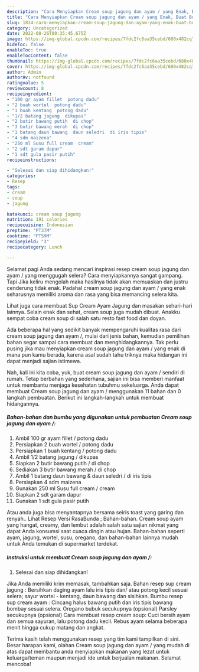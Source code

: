 ```yaml
---
description: "Cara Menyiapkan Cream soup jagung dan ayam / yang Enak, Buat Buka Puasa Sempurna"
title: "Cara Menyiapkan Cream soup jagung dan ayam / yang Enak, Buat Buka Puasa Sempurna"
slug: 1834-cara-menyiapkan-cream-soup-jagung-dan-ayam-yang-enak-buat-buka-puasa-sempurna
category: Uncategorized
date: 2022-08-26T00:35:45.675Z
image: https://img-global.cpcdn.com/recipes/7fdc2fc6aa35cebd/680x482cq70/cream-soup-jagung-dan-ayam-foto-resep-utama.jpg
hideToc: false
enableToc: true
enableTocContent: false
thumbnail: https://img-global.cpcdn.com/recipes/7fdc2fc6aa35cebd/680x482cq70/cream-soup-jagung-dan-ayam-foto-resep-utama.jpg
cover: https://img-global.cpcdn.com/recipes/7fdc2fc6aa35cebd/680x482cq70/cream-soup-jagung-dan-ayam-foto-resep-utama.jpg
author: Admin
authorAv: notfound
ratingvalue: 5
reviewcount: 8
recipeingredient:
- "100 gr ayam fillet  potong dadu"
- "2 buah wortel  potong dadu"
- "1 buah kentang  potong dadu"
- "1/2 batang jagung  dikupas"
- "2 butir bawang putih  di chop"
- "3 butir bawang merah  di chop"
- "1 batang daun bawang  daun seledri  di iris tipis"
- "4 sdm maizena"
- "250 ml Susu full cream  cream"
- "2 sdt garam dapur"
- "1 sdt gula pasir putih"
recipeinstructions:

- "Selesai dan siap dihidangkan!"
categories:
- Resep
tags:
- cream
- soup
- jagung

katakunci: cream soup jagung 
nutrition: 191 calories
recipecuisine: Indonesian
preptime: "PT37M"
cooktime: "PT59M"
recipeyield: "3"
recipecategory: Lunch

---
```



Selamat pagi Anda sedang mencari inspirasi resep cream soup jagung dan ayam / yang menggugah selera? Cara menyiapkannya sangat gampang. Tapi Jika keliru mengolah maka hasilnya tidak akan memuaskan dan justru cenderung tidak enak. Padahal cream soup jagung dan ayam / yang enak seharusnya memiliki aroma dan rasa yang bisa memancing selera kita.


Lihat juga cara membuat Sup Cream Ayam Jagung dan masakan sehari-hari lainnya. Selain enak dan sehat, cream soup juga mudah dibuat. Anakku sempat coba cream soup di salah satu resto fast food dan doyan.

Ada beberapa hal yang sedikit banyak mempengaruhi kualitas rasa dari cream soup jagung dan ayam /, mulai dari jenis bahan, kemudian pemilihan bahan segar sampai cara membuat dan menghidangkannya. Tak perlu pusing jika mau menyiapkan cream soup jagung dan ayam / yang enak di mana pun kamu berada, karena asal sudah tahu triknya maka hidangan ini dapat menjadi sajian istimewa.


Nah, kali ini kita coba, yuk, buat cream soup jagung dan ayam / sendiri di rumah. Tetap berbahan yang sederhana, sajian ini bisa memberi manfaat untuk membantu menjaga kesehatan tubuhmu sekeluarga. Anda dapat membuat Cream soup jagung dan ayam / menggunakan 11 bahan dan 0 langkah pembuatan. Berikut ini langkah-langkah untuk membuat hidangannya.

<!--inarticleads1-->

##### Bahan-bahan dan bumbu yang digunakan untuk pembuatan Cream soup jagung dan ayam /:

1. Ambil 100 gr ayam fillet / potong dadu
1. Persiapkan 2 buah wortel / potong dadu
1. Persiapkan 1 buah kentang / potong dadu
1. Ambil 1/2 batang jagung / dikupas
1. Siapkan 2 butir bawang putih / di chop
1. Sediakan 3 butir bawang merah / di chop
1. Ambil 1 batang daun bawang &amp; daun seledri / di iris tipis
1. Persiapkan 4 sdm maizena
1. Gunakan 250 ml Susu full cream / cream
1. Siapkan 2 sdt garam dapur
1. Gunakan 1 sdt gula pasir putih


Atau anda juga bisa menyantapnya bersama seiris toast yang garing dan renyah.. Lihat Resep Versi RasaBunda ; Bahan-bahan. Cream soup ayam yang hangat, creamy, dan lembut adalah salah satu sajian nikmat yang dapat Anda konsumsi saat cuaca dingin atau hujan. Bahan-bahan seperti ayam, jagung, wortel, susu, oregano, dan bahan-bahan lainnya mudah untuk Anda temukan di supermarket terdekat. 

<!--inarticleads2-->

##### Instruksi untuk membuat Cream soup jagung dan ayam /:


1. Selesai dan siap dihidangkan!

Jika Anda memiliki krim memasak, tambahkan saja. Bahan resep sup cream jagung : Bersihkan daging ayam lalu iris tipis dan/ atau potong kecil sesuai selera; sayur wortel - kentang, daun bawang dan sisihkan. Bumbu resep sup cream ayam : Cincang halus bawang putih dan iris tipis bawang bombay sesuai selera. Oregano bubuk secukupnya (opsional) Parsley secukupnya (opsional) Cara membuat resep cream soup: Cuci bersih ayam dan semua sayuran, lalu potong dadu kecil. Rebus ayam selama beberapa menit hingga cukup matang dan angkat. 

Terima kasih telah menggunakan resep yang tim kami tampilkan di sini. Besar harapan kami, olahan Cream soup jagung dan ayam / yang mudah di atas dapat membantu anda menyiapkan makanan yang lezat untuk keluarga/teman maupun menjadi ide untuk berjualan makanan. Selamat mencoba!
